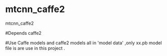 # mtcnn_caffe2
mtcnn_caffe2

#Depends
   caffe2
   
#Use
   Caffe models and caffe2 models all in 'model data' ,only xx.pb model file is are use in this project . 
